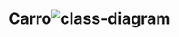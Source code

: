 # Carro![class-diagram](https://user-images.githubusercontent.com/102566762/193042578-db281368-6d03-42bb-9ddf-caeea23a5bdb.png)
